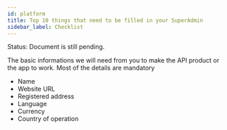 ```yaml
---
id: platform
title: Top 10 things that need to be filled in your SuperAdmin
sidebar_label: Checklist
---
```

Status: Document is still pending. 

The basic informations we will need from you to make the API product or the app to work. Most of the details are mandatory

- Name 
- Website URL 
- Registered address
- Language
- Currency
- Country of operation 
  
